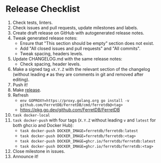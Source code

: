 # Release Checklist

1. Check tests, linters.
2. Check issues and pull requests, update milestones and labels.
3. Create draft release on GitHub with autogenerated release notes.
4. Tweak generated release notes:
   * Ensure that "This section should be empty" section does not exist.
   * Add "All closed issues and pull requests" and "All commits".
   * Tweak spacing, headers levels.
5. Update CHANGELOG.md with the same release notes:
   * Check spacing, header levels.
6. Make a signed tag `vX.Y.Z` with the relevant section of the changelog (without leading `#` as they are comments in git and removed after editing).
7. Push it!
8. Make [release](https://github.com/FerretDB/FerretDB/releases).
9. Refresh
   * `env GOPROXY=https://proxy.golang.org go install -v github.com/FerretDB/FerretDB/cmd/ferretdb@<tag>`
   * <https://pkg.go.dev/github.com/FerretDB/FerretDB>
10. `task docker-local`
11. `task docker-push` with four tags (`X.Y.Z` without leading `v` and `latest` for both ghcr.io and Docker Hub):
    * `task docker-push DOCKER_IMAGE=ferretdb/ferretdb:latest`
    * `task docker-push DOCKER_IMAGE=ferretdb/ferretdb:<tag>`
    * `task docker-push DOCKER_IMAGE=ghcr.io/ferretdb/ferretdb:latest`
    * `task docker-push DOCKER_IMAGE=ghcr.io/ferretdb/ferretdb:<tag>`
12. Close milestone in issues.
13. Announce it!
